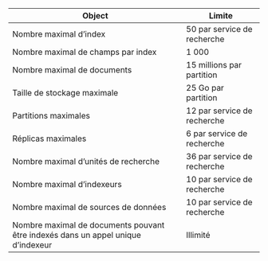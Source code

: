 Object|Limite
---|---
Nombre maximal d’index|50 par service de recherche
Nombre maximal de champs par index|1 000
Nombre maximal de documents|15 millions par partition
Taille de stockage maximale|25 Go par partition
Partitions maximales|12 par service de recherche
Réplicas maximales|6 par service de recherche
Nombre maximal d’unités de recherche|36 par service de recherche
Nombre maximal d’indexeurs|10 par service de recherche
Nombre maximal de sources de données|10 par service de recherche
Nombre maximal de documents pouvant être indexés dans un appel unique d’indexeur|Illimité

<!---HONumber=August15_HO7-->